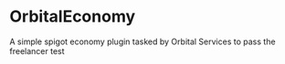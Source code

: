 # OrbitalEconomy
A simple spigot economy plugin tasked by Orbital Services to pass the freelancer test